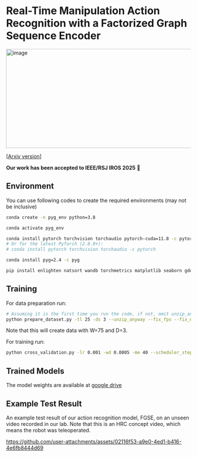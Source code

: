 # Real-Time Manipulation Action Recognition with a Factorized Graph Sequence Encoder

<img width="525" height="270" alt="image" src="https://github.com/user-attachments/assets/cb5bb7dc-8ba3-4582-9577-718ad771e04b" />

[[Arxiv version](https://arxiv.org/abs/2503.12034)]

**Our work has been accepted to IEEE/RSJ IROS 2025** 🎉

## Environment

You can use following codes to create the required environments (may not be inclusive)

```bash
conda create -n pyg_env python=3.8

conda activate pyg_env

conda install pytorch torchvision torchaudio pytorch-cuda=11.8 -c pytorch -c nvidia
# Or for the latest PyTorch (2.8.0+):
# conda install pytorch torchvision torchaudio -c pytorch

conda install pyg=2.4 -c pyg

pip install enlighten natsort wandb torchmetrics matplotlib seaborn gdown

```

## Training

For data preparation run:

```bash
# Assuming it is the first time you run the code, if not, omit unzip_anyway, fix_null and fix_fps flags
python prepare_dataset.py -tl 25 -ds 3 --unzip_anyway --fix_fps --fix_null
```

Note that this will create data with W=75 and D=3.

For training run:

```bash
python cross_validation.py -lr 0.001 -wd 0.0005 -me 40 --scheduler_step_size 8 --saving_freq 2 --name F25_L -tl 25 --downsample 3 --merged_pred late --temporal_type tr --norm_layer LayerNorm --edge_dropout 0.15 --weighted_mv auto --dist_threshold 0.4 --disable_wandb
```

## Trained Models

The model weights are available at [google drive](https://drive.google.com/drive/folders/1ZJvG4AOasR46GUYNy8NLmVYhsE7wUj3C)

## Example Test Result

An example test result of our action recognition model, FGSE, on an unseen video recorded in our lab. Note that this is an HRC concept video, which means the robot was teleoperated.

https://github.com/user-attachments/assets/02116f53-a9e0-4ed1-b416-4e6fb8444d69
